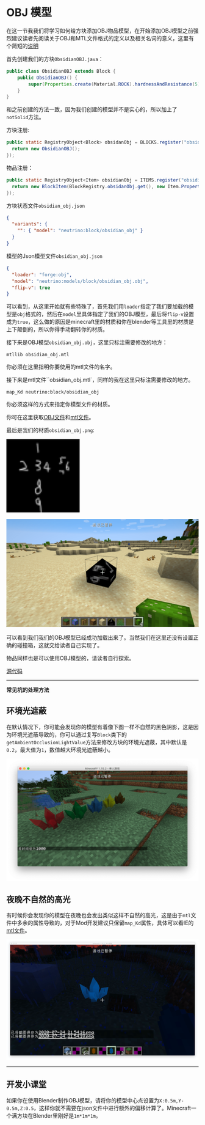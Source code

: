 # OBJ 模型

在这一节我我们将学习如何给方块添加OBJ物品模型，在开始添加OBJ模型之前强烈建议读者先阅读关于OBJ和MTL文件格式的定义以及相关名词的意义，这里有个简短的[说明](https://segmentfault.com/a/1190000021126476)

首先创建我们的方块`ObsidianOBJ.java`：

```java
public class ObsidianOBJ extends Block {
    public ObsidianOBJ() {
        super(Properties.create(Material.ROCK).hardnessAndResistance(5).notSolid());
    }
}
```

和之前创建的方法一致，因为我们创建的模型并不是实心的，所以加上了`notSolid`方法。

方块注册:

```java
public static RegistryObject<Block> obsidanObj = BLOCKS.register("obsidian_obj", () -> {
  return new ObsidianOBJ();
});
```

物品注册：

```java
public static RegistryObject<Item> obsidianObj = ITEMS.register("obsidian_obj", () -> {
  return new BlockItem(BlockRegistry.obsidanObj.get(), new Item.Properties().group(ModGroup.itemGroup));
});
```

方块状态文件`obsidian_obj.json`

```json
{
  "variants": {
    "": { "model": "neutrino:block/obsidian_obj" }
  }
}
```

模型的Json模型文件`obsidian_obj.json`

```json
{
  "loader": "forge:obj",
  "model": "neutrino:models/block/obsidian_obj.obj",
  "flip-v": true
}
```

可以看到，从这里开始就有些特殊了，首先我们用`loader`指定了我们要加载的模型是`obj`格式的，然后在`model`里具体指定了我们的OBJ模型，最后将`flip-v`设置成为`true`，这么做的原因是minecraft里的材质和你在blender等工具里的材质是上下颠倒的，所以你得手动翻转你的材质。

接下来是OBJ模型`obsidian_obj.obj`，这里只标注需要修改的地方：

```
mtllib obsidian_obj.mtl
```

你必须在这里指明你要使用的mtl文件的名字。

接下来是mtl文件``obsidian_obj.mtl`，同样的我在这里只标注需要修改的地方。

```
map_Kd neutrino:block/obsidian_obj
```

你必须这样的方式来指定你模型文件的材质。

你可在这里获取[OBJ文件](obj.assets/obsidian_obj.obj)和[mtl文件](obj.assets/obsidian_obj.mtl)。

最后是我们的材质`obsidian_obj.png`:

<img src="obj.assets/obsidian_obj.png" style="zoom:300%;" />



![image-20200429095433074](obj.assets/image-20200429095433074.png)

可以看到我们我们的OBJ模型已经成功加载出来了。当然我们在这里还没有设置正确的碰撞箱，这就交给读者自己实现了。

物品同样也是可以使用OBJ模型的，请读者自行探索。

[源代码](https://github.com/FledgeXu/NeutrinoSourceCode/tree/master/src/main/java/com/tutorial/neutrino/obj)

---

**常见坑的处理方法**

## 环境光遮蔽

在默认情况下，你可能会发现你的模型有着像下图一样不自然的黑色阴影，这是因为环境光遮蔽导致的，你可以通过复写`Block`类下的`getAmbientOcclusionLightValue`方法来修改方块的环境光遮蔽，其中默认是`0.2`，最大值为`1`，数值越大环境光遮蔽越小。

![image-20200724230101066](obj.assets/image-20200724230101066.png)

## 夜晚不自然的高光

有时候你会发现你的模型在夜晚也会发出类似这样不自然的高光，这是由于`mtl`文件中多余的属性导致的，对于Mod开发建议只保留`map_Kd`属性，具体可以看IE的[mtl文件](https://github.com/BluSunrize/ImmersiveEngineering/blob/1.14/src/main/resources/assets/immersiveengineering/models/block/balloon.mtl)。

![image-20200724230406389](obj.assets/image-20200724230406389.png)

---

## 开发小课堂

如果你在使用Blender制作OBJ模型，请将你的模型中心点设置为`X:0.5m,Y-0.5m,Z:0.5`，这样你就不需要在json文件中进行额外的偏移计算了。Minecraft一个满方块在Blender里刚好是`1m*1m*1m`。

